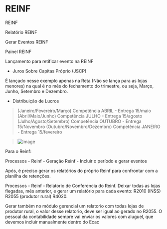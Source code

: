 # REINF
REINF

Relatório REINF

Gerar Eventos REINF

Painel REINF

Lançamento para retificar evento na REINF


- Juros Sobre Capitas Próprio (JSCP)

É lançado nesse exemplo apenas na Reta (Não se lança para as lojas menores) na qual é no mês do fechamento do trimestre, ou seja, Março, Junho, Setembro e Dezembro.

- Distribuição de Lucros
  
> (Janeiro/Fevereiro/Março) Competência ABRIL -  Entrega 15/maio
> (Abril/Maio/Junho) Competência JULHO - Entrega 15/agosto
> (Julho/Agosto/Setembro) Competência OUTUBRO - Entrega 15/Novembro
> (Outubro/Novembro/Dezembro) Competência JANEIRO - Entrega 15/fevereiro

> ![image](https://github.com/user-attachments/assets/cb571432-9833-4697-a042-01cc53184602)



Para o Reinf:

Processos - Reinf - Geração Reinf - Incluir o período e gerar eventos

Após, é preciso gerar os relatórios do próprio Reinf para confrontar com a planilha de retenções.

Processos - Reinf - Relatorio de Conferencia do Reinf.
Deixar todas as lojas flegadas, mês anterior, e gerar um relatório para cada evento: R2010 (INSS) R2055 (produtor rural) R4020.

Gerar também no módulo gerencial um relatorio com todas lojas de produtor rural, o valor desse relatorio, deve ser igual ao gerado no R2055.
O pessoal da contabilidade sempre vai enviar os valores com aluguel, que devemos incluir manualmente dentro do Ecac
